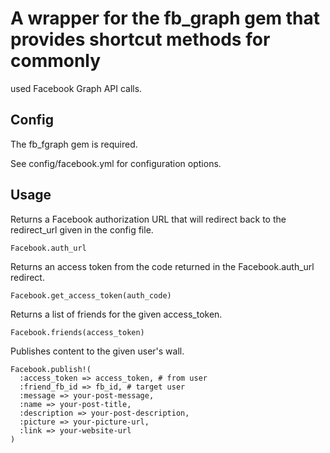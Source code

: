 # A wrapper for the fb_graph gem that provides shortcut methods for commonly
used Facebook Graph API calls.

## Config

The fb_fgraph gem is required.

See config/facebook.yml for configuration options.

## Usage

Returns a Facebook authorization URL that will redirect back to the redirect_url given in the config file.

    Facebook.auth_url

Returns an access token from the code returned in the Facebook.auth_url redirect.

    Facebook.get_access_token(auth_code)

Returns a list of friends for the given access_token.

    Facebook.friends(access_token)

Publishes content to the given user's wall.

    Facebook.publish!(
      :access_token => access_token, # from user
      :friend_fb_id => fb_id, # target user
      :message => your-post-message,
      :name => your-post-title,
      :description => your-post-description,
      :picture => your-picture-url,
      :link => your-website-url
    )